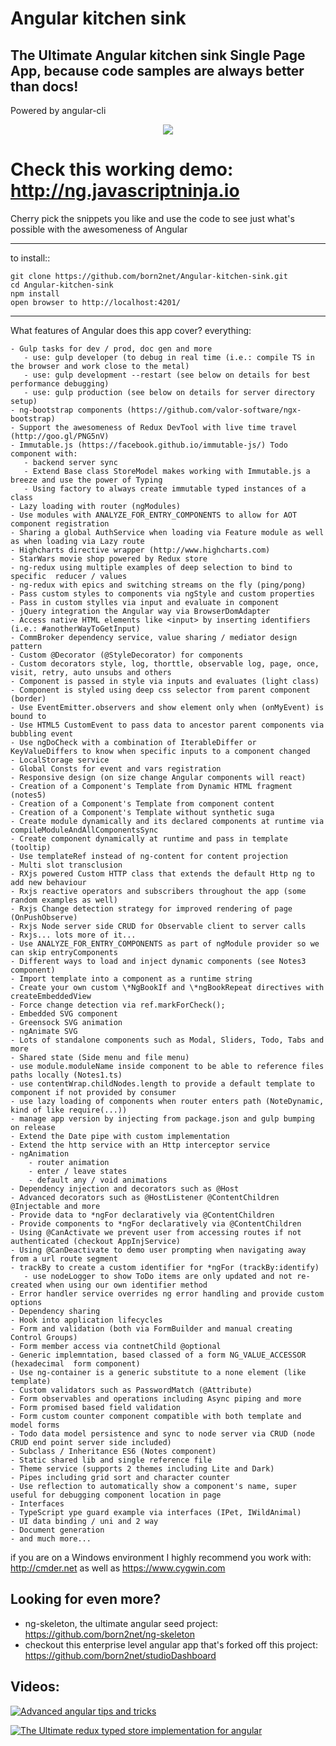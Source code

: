 Angular kitchen sink
======================

The Ultimate Angular kitchen sink Single Page App, because code samples are always better than docs! 
----------------

Powered by angular-cli

<p align="center">  
  <img src="http://www.digitalsignage.com/_images/kitchensinklogo.png">
</p>

Check this working demo: http://ng.javascriptninja.io
====

Cherry pick the snippets you like and use the code to see just what's possible with the awesomeness of Angular

<hr/>
to install::

```             
git clone https://github.com/born2net/Angular-kitchen-sink.git
cd Angular-kitchen-sink
npm install
open browser to http://localhost:4201/
```

<hr/>
What features of Angular does this app cover? everything:

```
- Gulp tasks for dev / prod, doc gen and more
   - use: gulp developer (to debug in real time (i.e.: compile TS in the browser and work close to the metal)
   - use: gulp development --restart (see below on details for best performance debugging)
   - use: gulp production (see below on details for server directory setup)
- ng-bootstrap components (https://github.com/valor-software/ngx-bootstrap)
- Support the awesomeness of Redux DevTool with live time travel (http://goo.gl/PNG5nV)
- Immutable.js (https://facebook.github.io/immutable-js/) Todo component with: 
   - backend server sync   
   - Extend Base class StoreModel makes working with Immutable.js a breeze and use the power of Typing
   - Using factory to always create immutable typed instances of a class
- Lazy loading with router (ngModules)
- Use modules with ANALYZE_FOR_ENTRY_COMPONENTS to allow for AOT component registration
- Sharing a global AuthService when loading via Feature module as well as when loading via Lazy route
- Highcharts directive wrapper (http://www.highcharts.com) 
- StarWars movie shop powered by Redux store
- ng-redux using multiple examples of deep selection to bind to specific  reducer / values
- ng-redux with epics and switching streams on the fly (ping/pong) 
- Pass custom styles to components via ngStyle and custom properties
- Pass in custom stylles via input and evaluate in component
- jQuery integration the Angular way via BrowserDomAdapter
- Access native HTML elements like <input> by inserting identifiers (i.e.: #anotherWayToGetInput)
- CommBroker dependency service, value sharing / mediator design pattern
- Custom @Decorator (@StyleDecorator) for components
- Custom decorators style, log, thorttle, observable log, page, once, visit, retry, auto unsubs and others
- Component is passed in style via inputs and evaluates (light class)
- Component is styled using deep css selector from parent component (border)
- Use EventEmitter.observers and show element only when (onMyEvent) is bound to
- Use HTML5 CustomEvent to pass data to ancestor parent components via bubbling event 
- Use ngDoCheck with a combination of IterableDiffer or KeyValueDiffers to know when specific inputs to a component changed
- LocalStorage service
- Global Consts for event and vars registration
- Responsive design (on size change Angular components will react)
- Creation of a Component's Template from Dynamic HTML fragment (notes5)
- Creation of a Component's Template from component content
- Creation of a Component's Template without synthetic suga
- Create module dynamically and its declared components at runtime via compileModuleAndAllComponentsSync
- Create component dynamically at runtime and pass in template (tooltip)
- Use templateRef instead of ng-content for content projection
- Multi slot transclusion
- RXjs powered Custom HTTP class that extends the default Http ng to add new behaviour
- Rxjs reactive operators and subscribers throughout the app (some random examples as well)
- Rxjs Change detection strategy for improved rendering of page (OnPushObserve)
- Rxjs Node server side CRUD for Observable client to server calls
- Rxjs... lots more of it...
- Use ANALYZE_FOR_ENTRY_COMPONENTS as part of ngModule provider so we can skip entryComponents
- Different ways to load and inject dynamic components (see Notes3 component)
- Import template into a component as a runtime string
- Create your own custom \*NgBookIf and \*ngBookRepeat directives with createEmbeddedView
- Force change detection via ref.markForCheck();
- Embedded SVG component
- Greensock SVG animation
- ngAnimate SVG
- Lots of standalone components such as Modal, Sliders, Todo, Tabs and more
- Shared state (Side menu and file menu)
- use module.moduleName inside component to be able to reference files paths locally (Notes1.ts)
- use contentWrap.childNodes.length to provide a default template to component if not provided by consumer
- use lazy loading of components when router enters path (NoteDynamic, kind of like require(...))
- manage app version by injecting from package.json and gulp bumping on release 
- Extend the Date pipe with custom implementation
- Extend the http service with an Http interceptor service
- ngAnimation
    - router animation
    - enter / leave states
    - default any / void animations 
- Dependency injection and decorators such as @Host
- Advanced decorators such as @HostListener @ContentChildren @Injectable and more
- Provide data to *ngFor declaratively via @ContentChildren
- Provide components to *ngFor declaratively via @ContentChildren
- Using @CanActivate we prevent user from accessing routes if not authenticated (checkout AppInjService)
- Using @CanDeactivate to demo user prompting when navigating away from a url route segment
- trackBy to create a custom identifier for *ngFor (trackBy:identify)
   - use nodeLogger to show ToDo items are only updated and not re-created when using our own identifier method
- Error handler service overrides ng error handling and provide custom options
- Dependency sharing
- Hook into application lifecycles
- Form and validation (both via FormBuilder and manual creating Control Groups)
- Form member access via contnetChild @optional
- Generic implemntation, based classed of a form NG_VALUE_ACCESSOR (hexadecimal  form component)
- Use ng-container is a generic substitute to a none element (like template)
- Custom validators such as PasswordMatch (@Attribute)
- Form observables and operations including Async piping and more
- Form promised based field validation
- Form custom counter component compatible with both template and model forms
- Todo data model persistence and sync to node server via CRUD (node CRUD end point server side included)
- Subclass / Inheritance ES6 (Notes component) 
- Static shared lib and single reference file
- Theme service (supports 2 themes including Lite and Dark)
- Pipes including grid sort and character counter
- Use reflection to automatically show a component's name, super useful for debugging component location in page
- Interfaces
- TypeScript ype guard example via interfaces (IPet, IWildAnimal)
- UI data binding / uni and 2 way
- Document generation
- and much more...
```
if you are on a Windows environment I highly recommend you work with: http://cmder.net as well as https://www.cygwin.com

Looking for even more?
------------
- ng-skeleton, the ultimate angular seed project: https://github.com/born2net/ng-skeleton
- checkout this enterprise level angular app that's forked off this project: https://github.com/born2net/studioDashboard

Videos:
------------------------------------------------------------------------

[![Advanced angular tips and tricks](http://img.youtube.com/vi/vyiyJCLlGwo/0.jpg)](https://www.youtube.com/watch?v=vyiyJCLlGwo&feature=youtu.be "Advanced angular tips and tricks")

[![The Ultimate redux typed store implementation for angular](http://img.youtube.com/vi/bEkPEnudm7s/0.jpg)](https://www.youtube.com/watch?v=bEkPEnudm7s&feature=youtu.be "The Ultimate redux typed store implementation for angular")








